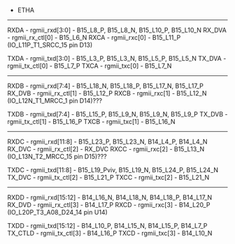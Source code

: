 * ETHA
----------------------------------
RXDA   - rgmii_rxd[3:0] - B15_L8_P, B15_L8_N, B15_L10_P, B15_L10_N
RX_DVA - rgmii_rx_ctl[0] - B15_L6_N
RXCA   - rgmii_rxc[0] - B15_L11_P (IO_L11P_T1_SRCC_15 pin D13)

TXDA   - rgmii_txd[3:0] - B15_L3_P, B15_L3_N, B15_L5_P, B15_L5_N
TX_DVA - rgmii_tx_ctl[0] - B15_L7_P
TXCA   - rgmii_txc[0] - B15_L7_N

----------------------------------
RXDB   - rgmii_rxd[7:4] - B15_L18_N, B15_L18_P, B15_L17_N, B15_L17_P
RX_DVB - rgmii_rx_ctl[1] - B15_L12_P
RXCB   - rgmii_rxc[1] - B15_L12_N (IO_L12N_T1_MRCC_1 pin D14)???

TXDB   - rgmii_txd[7:4] - B15_L15_P, B15_L9_N, B15_L9_N, B15_L9_P
TX_DVB - rgmii_tx_ctl[1] - B15_L16_P
TXCB   - rgmii_txc[1] - B15_L16_N

----------------------------------
RXDC   - rgmii_rxd[11:8] - B15_L23_P, B15_L23_N, B14_L4_P, B14_L4_N
RX_DVC - rgmii_rx_ctl[2] - RX_DVC
RXCC   - rgmii_rxc[2] - B15_L13_N (IO_L13N_T2_MRCC_15 pin D15)???

TXDC   - rgmii_txd[11:8] - B15_L19_Pviv, B15_L19_N, B15_L24_P, B15_L24_N
TX_DVC - rgmii_tx_ctl[2] - B15_L21_P
TXCC   - rgmii_txc[2] - B15_L21_N

----------------------------------
RXDD   - rgmii_rxd[15:12] - B14_L16_N, B14_L18_N, B14_L18_P, B14_L17_N
RX_DVD - rgmii_rx_ctl[3] - B14_L17_P
RXCD   - rgmii_rxc[3] - B14_L20_P (IO_L20P_T3_A08_D24_14 pin U14)

TXDD   - rgmii_txd[15:12] - B14_L10_P, B14_L15_N, B14_L15_P, B14_L7_P
TX_CTLD - rgmii_tx_ctl[3] - B14_L16_P
TXCD   - rgmii_txc[3] - B14_L10_N
